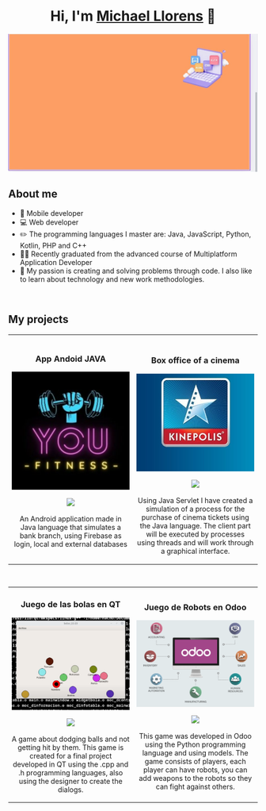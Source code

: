 <div align="center">
<h1 align="center">Hi, I'm <a href="https://www.linkedin.com/in/michael-llorens-barbera-32b9272b3/">Michael Llorens</a> 👋</h1>
</div>
<img src="./img/header.jpeg">

## About me

- 📲 Mobile developer
- 💻 Web developer
- ✏️ The programming languages ​​I master are:  Java, JavaScript, Python, Kotlin, PHP and C++
- 🧑‍🎓 Recently graduated from the advanced course of Multiplatform Application Developer
- 🤩 My passion is creating and solving problems through code. I also like to learn about technology and new work methodologies.
<br>


## My projects
<table>
<tr>
<td width="50%">
<h3 align="center">App Andoid JAVA</h3>
<div align="center">
<a href="https://github.com/Michael-Llorens/App-Android-Java" target="_blank"><img src="./img/YouFitness.png" width="350" alt="Curso básico android"></a>
<p>
<a href="https://github.com/Michael-Llorens/App-Android-Java" target="_blank">
<img src="https://img.shields.io/badge/C%C3%93DIGO-80ffaa?style=for-the-badge&logo=github&logoColor=black">
</a>
</a>
</p>
<p>An Android application made in Java language that simulates a bank branch, using Firebase as login, local and external databases</p>
</div>                                                                                  
</td>

<td width="50%">
<br>
<h3 align="center">Box office of a cinema</h3>
<div align="center">                                       
<a href="https://github.com/Michael-Llorens/Pryecte_Cine_Servlets" target="_blank"><img src="./img/kinepolis.jpg" width="350" alt="Curso básico android"></a>
<p>
<a href="https://github.com/Michael-Llorens/Pryecte_Cine_Servlets" target="_blank">
</a>
<a href="https://github.com/Michael-Llorens/Pryecte_Cine_Servlets" target="_blank">
<img src="https://img.shields.io/badge/C%C3%93DIGO-cfaae0?style=for-the-badge&logo=github&logoColor=black">
</a>
</p>
<p>Using Java Servlet I have created a simulation of a process for the purchase of cinema tickets using the Java language. The client part will be executed by processes using threads and will work through a graphical interface.</p>
</div>                                                       
</table>                                                                                 
</div>
<br>

<table>
<tr>
<td width="50%">
<h3 align="center">Juego de las bolas en QT</h3>
<div align="center">
<a href="https://github.com/Michael-Llorens/QT-balls-game" target="_blank"><img src="./img/juego-bolas.png" width="400" alt="Curso intermedio Android"></a>
<p>
<a href="https://github.com/Michael-Llorens/QT-balls-game" target="_blank">
<img src="https://img.shields.io/badge/CÓDIGO-ff9?style=for-the-badge&logo=github&logoColor=black">
</a>
</p>
<p>A game about dodging balls and not getting hit by them. This game is created for a final project developed in QT using the .cpp and .h programming languages, also using the designer to create the dialogs.</p>
</div>
                                                                                      
</td>       

<td width="50%">
<h3 align="center">Juego de Robots en Odoo</h3>
<div align="center">
<a href="https://github.com/Michael-Llorens/Robot-game-in-odoo" target="_blank"><img src="./img/Odoo-ERP.png" width="400" alt="Curso Kotlin Multiplatform"></a>
<p>
<a href="https://github.com/Michael-Llorens/Robot-game-in-odoo" target="_blank">
<img src="https://img.shields.io/badge/C%C3%93DIGO-cfaae0?style=for-the-badge&logo=github&logoColor=black">
</a>
</p>
<p>This game was developed in Odoo using the Python programming language and using models. The game consists of players, each player can have robots, you can add weapons to the robots so they can fight against others.</p>
</div>
                                                                                      
</td>  
</table>                                                                                 
</div>
<br>
